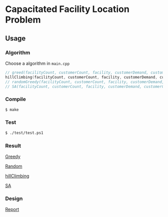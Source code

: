 # Capacitated Facility Location Problem

## Usage

### Algorithm

Choose a algorithm in `main.cpp`

```c++
// greed(facilityCount, customerCount, facility, customerDemand, customerCost);
hillClimbing(facilityCount, customerCount, facility, customerDemand, customerCost);
// randomGreedy(facilityCount, customerCount, facility, customerDemand, customerCost);
// SA(facilityCount, customerCount, facility, customerDemand, customerCost);
```

### Compile

```bash
$ make
```

### Test

```bash
$ ./test/test.ps1
```

### Result

[Greedy](./output_greedy.txt)

[Random](./output_randomGreedy.txt)

[hillClimbing](./output_hillClimbing.txt)

[SA](./output_SA.txt)

### Design

[Report](./docs/Report.md)
